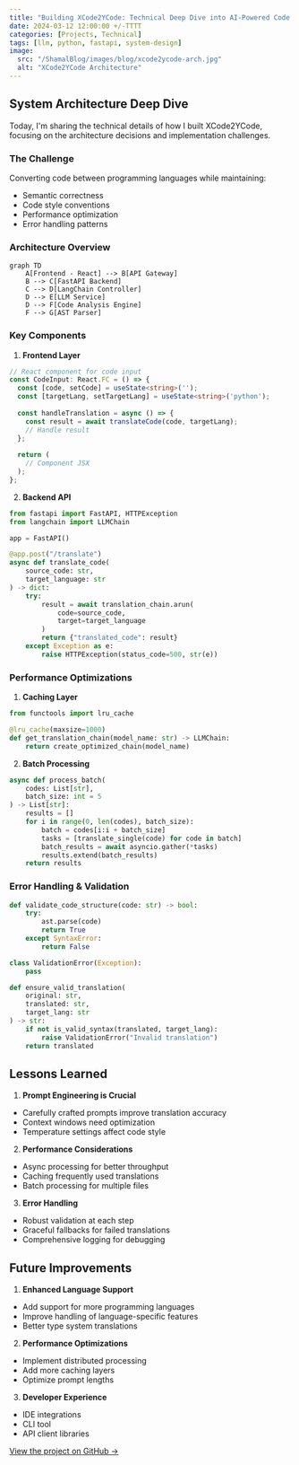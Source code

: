 ```yaml
---
title: "Building XCode2YCode: Technical Deep Dive into AI-Powered Code Translation"
date: 2024-03-12 12:00:00 +/-TTTT
categories: [Projects, Technical]
tags: [llm, python, fastapi, system-design]
image:
  src: "/ShamalBlog/images/blog/xcode2ycode-arch.jpg"
  alt: "XCode2YCode Architecture"
---
```


## System Architecture Deep Dive

Today, I'm sharing the technical details of how I built XCode2YCode, focusing on the architecture decisions and implementation challenges.

### The Challenge
Converting code between programming languages while maintaining:
- Semantic correctness
- Code style conventions
- Performance optimization
- Error handling patterns

### Architecture Overview

```mermaid
graph TD
    A[Frontend - React] --> B[API Gateway]
    B --> C[FastAPI Backend]
    C --> D[LangChain Controller]
    D --> E[LLM Service]
    D --> F[Code Analysis Engine]
    F --> G[AST Parser]
```

### Key Components

1. **Frontend Layer**
```typescript
// React component for code input
const CodeInput: React.FC = () => {
  const [code, setCode] = useState<string>('');
  const [targetLang, setTargetLang] = useState<string>('python');
  
  const handleTranslation = async () => {
    const result = await translateCode(code, targetLang);
    // Handle result
  };
  
  return (
    // Component JSX
  );
};
```

2. **Backend API**
```python
from fastapi import FastAPI, HTTPException
from langchain import LLMChain

app = FastAPI()

@app.post("/translate")
async def translate_code(
    source_code: str,
    target_language: str
) -> dict:
    try:
        result = await translation_chain.arun(
            code=source_code,
            target=target_language
        )
        return {"translated_code": result}
    except Exception as e:
        raise HTTPException(status_code=500, str(e))
```

### Performance Optimizations

1. **Caching Layer**
```python
from functools import lru_cache

@lru_cache(maxsize=1000)
def get_translation_chain(model_name: str) -> LLMChain:
    return create_optimized_chain(model_name)
```

2. **Batch Processing**
```python
async def process_batch(
    codes: List[str],
    batch_size: int = 5
) -> List[str]:
    results = []
    for i in range(0, len(codes), batch_size):
        batch = codes[i:i + batch_size]
        tasks = [translate_single(code) for code in batch]
        batch_results = await asyncio.gather(*tasks)
        results.extend(batch_results)
    return results
```

### Error Handling & Validation

```python
def validate_code_structure(code: str) -> bool:
    try:
        ast.parse(code)
        return True
    except SyntaxError:
        return False

class ValidationError(Exception):
    pass

def ensure_valid_translation(
    original: str,
    translated: str,
    target_lang: str
) -> str:
    if not is_valid_syntax(translated, target_lang):
        raise ValidationError("Invalid translation")
    return translated
```

## Lessons Learned

1. **Prompt Engineering is Crucial**
- Carefully crafted prompts improve translation accuracy
- Context windows need optimization
- Temperature settings affect code style

2. **Performance Considerations**
- Async processing for better throughput
- Caching frequently used translations
- Batch processing for multiple files

3. **Error Handling**
- Robust validation at each step
- Graceful fallbacks for failed translations
- Comprehensive logging for debugging

## Future Improvements

1. **Enhanced Language Support**
- Add support for more programming languages
- Improve handling of language-specific features
- Better type system translations

2. **Performance Optimizations**
- Implement distributed processing
- Add more caching layers
- Optimize prompt lengths

3. **Developer Experience**
- IDE integrations
- CLI tool
- API client libraries

[View the project on GitHub →](https://github.com/ShamalShaikh/XCode2YCode) 